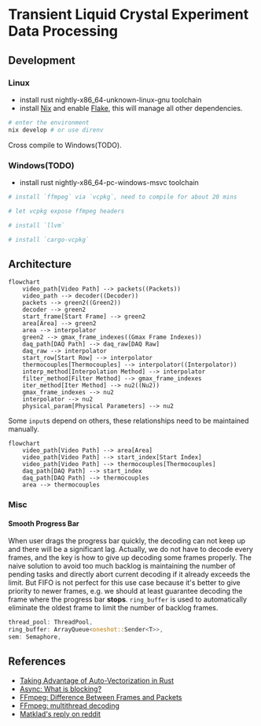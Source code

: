 # Transient Liquid Crystal Experiment Data Processing

## Development
### Linux
- install rust nightly-x86_64-unknown-linux-gnu toolchain
- install [Nix](https://nixos.org/) and enable [Flake](https://nixos.wiki/wiki/Flakes), this will manage all other dependencies.
```sh
# enter the environment
nix develop # or use direnv
```
Cross compile to Windows(TODO).

### Windows(TODO)
- install rust nightly-x86_64-pc-windows-msvc toolchain
```sh
# install `ffmpeg` via `vcpkg`, need to compile for about 20 mins

# let vcpkg expose ffmpeg headers

# install `llvm`

# install `cargo-vcpkg`
```

## Architecture
```mermaid
flowchart
    video_path[Video Path] --> packets((Packets))
    video_path --> decoder((Decoder))
    packets --> green2((Green2))
    decoder --> green2
    start_frame[Start Frame] --> green2
    area[Area] --> green2
    area --> interpolator
    green2 --> gmax_frame_indexes((Gmax Frame Indexes))
    daq_path[DAQ Path] --> daq_raw[DAQ Raw]
    daq_raw --> interpolator
    start_row[Start Row] --> interpolator
    thermocouples[Thermocouples] --> interpolator((Interpolator))
    interp_method[Interpolation Method] --> interpolator
    filter_method[Filter Method] --> gmax_frame_indexes
    iter_method[Iter Method] --> nu2((Nu2))
    gmax_frame_indexes --> nu2
    interpolator --> nu2
    physical_param[Physical Parameters] --> nu2
```

Some `input`s depend on others, these relationships need to be maintained manually.
```mermaid
flowchart
    video_path[Video Path] --> area[Area]
    video_path[Video Path] --> start_index[Start Index]
    video_path[Video Path] --> thermocouples[Thermocouples]
    daq_path[DAQ Path] --> start_index
    daq_path[DAQ Path] --> thermocouples
    area --> thermocouples
```


### Misc

#### Smooth Progress Bar
When user drags the progress bar quickly, the decoding can not keep up and there will be a significant lag. Actually, we do not have to decode every frames, and the key is how to give up decoding some frames properly. The naive solution to avoid too much backlog is maintaining the number of pending tasks and directly abort current decoding if it already exceeds the limit. But FIFO is not perfect for this use case because it's better to give
priority to newer frames, e.g. we should at least guarantee decoding the frame where the progress bar **stops**.
`ring_buffer` is used to automatically eliminate the oldest frame to limit the
number of backlog frames.
```rust
thread_pool: ThreadPool,
ring_buffer: ArrayQueue<oneshot::Sender<T>>,
sem: Semaphore,
```

## References
- [Taking Advantage of Auto-Vectorization in Rust](https://www.nickwilcox.com/blog/autovec)
- [Async: What is blocking?](https://ryhl.io/blog/async-what-is-blocking/)
- [FFmpeg: Difference Between Frames and Packets](https://stackoverflow.com/questions/53574798/difference-between-frames-and-packets-in-ffmpeg)
- [FFmpeg: multithread decoding](https://www.cnblogs.com/TaigaCon/p/10220356.html)
- [Matklad's reply on reddit](https://www.reddit.com/r/rust/comments/uf7yoy/comment/i6s4b8x/)
